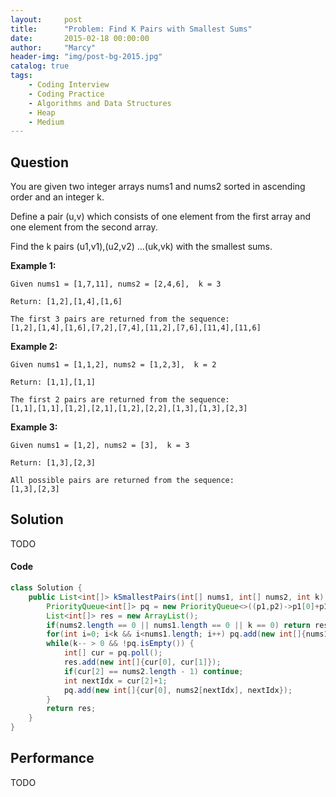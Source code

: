 ```yaml
---
layout:     post
title:      "Problem: Find K Pairs with Smallest Sums"
date:       2015-02-18 00:00:00
author:     "Marcy"
header-img: "img/post-bg-2015.jpg"
catalog: true
tags:
    - Coding Interview
    - Coding Practice
    - Algorithms and Data Structures
    - Heap
    - Medium
---
```


## Question

You are given two integer arrays nums1 and nums2 sorted in ascending order and an integer k.

Define a pair (u,v) which consists of one element from the first array and one element from the second array.

Find the k pairs (u1,v1),(u2,v2) ...(uk,vk) with the smallest sums.

**Example 1:**
```
Given nums1 = [1,7,11], nums2 = [2,4,6],  k = 3

Return: [1,2],[1,4],[1,6]

The first 3 pairs are returned from the sequence:
[1,2],[1,4],[1,6],[7,2],[7,4],[11,2],[7,6],[11,4],[11,6]
```

**Example 2:**
```
Given nums1 = [1,1,2], nums2 = [1,2,3],  k = 2

Return: [1,1],[1,1]

The first 2 pairs are returned from the sequence:
[1,1],[1,1],[1,2],[2,1],[1,2],[2,2],[1,3],[1,3],[2,3]
```

**Example 3:**
```
Given nums1 = [1,2], nums2 = [3],  k = 3

Return: [1,3],[2,3]

All possible pairs are returned from the sequence:
[1,3],[2,3]
```

## Solution
TODO

#### Code
```java
class Solution {
    public List<int[]> kSmallestPairs(int[] nums1, int[] nums2, int k) {
        PriorityQueue<int[]> pq = new PriorityQueue<>((p1,p2)->p1[0]+p1[1]-p2[0]-p2[1]);
        List<int[]> res = new ArrayList();
        if(nums2.length == 0 || nums1.length == 0 || k == 0) return res;
        for(int i=0; i<k && i<nums1.length; i++) pq.add(new int[]{nums1[i], nums2[0], 0});
        while(k-- > 0 && !pq.isEmpty()) {
            int[] cur = pq.poll();
            res.add(new int[]{cur[0], cur[1]});
            if(cur[2] == nums2.length - 1) continue;
            int nextIdx = cur[2]+1;
            pq.add(new int[]{cur[0], nums2[nextIdx], nextIdx});
        }
        return res;
    }
}
```

## Performance
TODO
